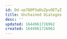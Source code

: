 ```yaml
---
id: Dd-vp7Q0P3aDuZpsOETyZ
title: Unchained Dialogos
desc: ''
updated: 1644961726962
created: 1644961726962
---
```


